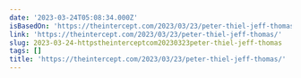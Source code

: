 ```yaml
---
date: '2023-03-24T05:08:34.000Z'
isBasedOn: 'https://theintercept.com/2023/03/23/peter-thiel-jeff-thomas/'
link: 'https://theintercept.com/2023/03/23/peter-thiel-jeff-thomas/'
slug: 2023-03-24-httpstheinterceptcom20230323peter-thiel-jeff-thomas
tags: []
title: 'https://theintercept.com/2023/03/23/peter-thiel-jeff-thomas/'
---
```


